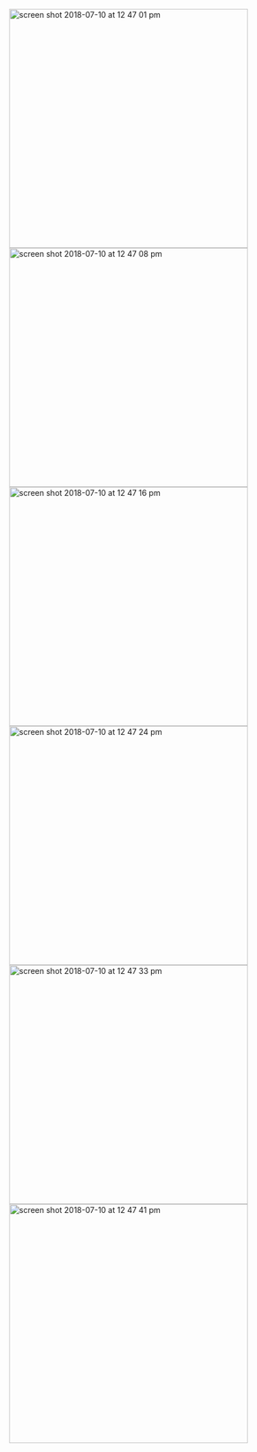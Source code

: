 <p float="left">
<img width="432" height=”600” alt="screen shot 2018-07-10 at 12 47 01 pm" src="https://user-images.githubusercontent.com/41017424/42527879-82c0c760-843f-11e8-9082-e6764cbe02b2.png">
<img width="432" height=”600” alt="screen shot 2018-07-10 at 12 47 08 pm" src="https://user-images.githubusercontent.com/41017424/42527881-83746662-843f-11e8-99a8-5e00d09f3779.png">
<img width="432" height=”600” alt="screen shot 2018-07-10 at 12 47 16 pm" src="https://user-images.githubusercontent.com/41017424/42527883-8470bdf4-843f-11e8-9345-fa67627967a4.png">
<img width="432" height=”600” alt="screen shot 2018-07-10 at 12 47 24 pm" src="https://user-images.githubusercontent.com/41017424/42527884-856d8638-843f-11e8-9777-c4f1b66b42f6.png">
<img width="432" height=”600” alt="screen shot 2018-07-10 at 12 47 33 pm" src="https://user-images.githubusercontent.com/41017424/42527886-86b46b24-843f-11e8-8cac-788cbceccee6.png">
<img width="432" height=”600” alt="screen shot 2018-07-10 at 12 47 41 pm" src="https://user-images.githubusercontent.com/41017424/42527889-87b99a62-843f-11e8-9017-500d7f570bd9.png">

</p>
